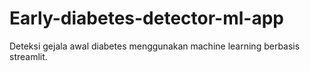 # Early-diabetes-detector-ml-app
Deteksi gejala awal diabetes menggunakan machine learning berbasis streamlit.
